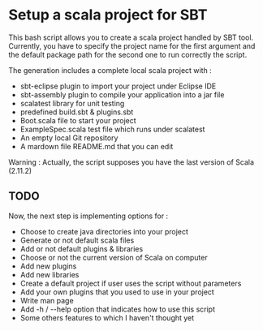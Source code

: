 Setup a scala project for SBT
=============================

This bash script allows you to create a scala project handled by SBT tool.
Currently, you have to specify the project name for the first argument
and the default package path for the second one to run correctly the script.

The generation includes a complete local scala project with :
* sbt-eclipse plugin to import your project under Eclipse IDE
* sbt-assembly plugin to compile your application into a jar file
* scalatest library for unit testing
* predefined build.sbt & plugins.sbt 
* Boot.scala file to start your project
* ExampleSpec.scala test file which runs under scalatest
* An empty local Git repository
* A mardown file README.md that you can edit

Warning : Actually, the script supposes you have the last version of Scala (2.11.2)

TODO
----
Now, the next step is implementing options for :
* Choose to create java directories into your project
* Generate or not default scala files
* Add or not default plugins & libraries
* Choose or not the current version of Scala on computer
* Add new plugins
* Add new libraries
* Create a default project if user uses the script without parameters
* Add your own plugins that you used to use in your project
* Write man page
* Add -h / --help option that indicates how to use this script
* Some others features to which I haven't thought yet
